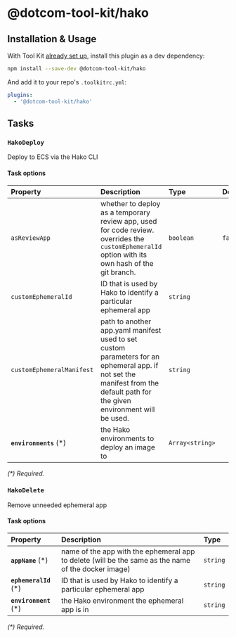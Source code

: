 # @dotcom-tool-kit/hako

## Installation & Usage

With Tool Kit [already set up](https://github.com/financial-times/dotcom-tool-kit#installing-and-using-tool-kit), install this plugin as a dev dependency:

```sh
npm install --save-dev @dotcom-tool-kit/hako
```

And add it to your repo's `.toolkitrc.yml`:

```yml
plugins:
  - '@dotcom-tool-kit/hako'
```

<!-- begin autogenerated docs -->
## Tasks

### `HakoDeploy`

Deploy to ECS via the Hako CLI
#### Task options

| Property                  | Description                                                                                                                                                                 | Type            | Default |
| :------------------------ | :-------------------------------------------------------------------------------------------------------------------------------------------------------------------------- | :-------------- | :------ |
| `asReviewApp`             | whether to deploy as a temporary review app, used for code review. overrides the `customEphemeralId` option with its own hash of the git branch.                            | `boolean`       | `false` |
| `customEphemeralId`       | ID that is used by Hako to identify a particular ephemeral app                                                                                                              | `string`        |         |
| `customEphemeralManifest` | path to another app.yaml manifest used to set custom parameters for an ephemeral app. if not set the manifest from the default path for the given environment will be used. | `string`        |         |
| **`environments`** (\*)   | the Hako environments to deploy an image to                                                                                                                                 | `Array<string>` |         |

_(\*) Required._

### `HakoDelete`

Remove unneeded ephemeral app
#### Task options

| Property               | Description                                                                                         | Type     |
| :--------------------- | :-------------------------------------------------------------------------------------------------- | :------- |
| **`appName`** (\*)     | name of the app with the ephemeral app to delete (will be the same as the name of the docker image) | `string` |
| **`ephemeralId`** (\*) | ID that is used by Hako to identify a particular ephemeral app                                      | `string` |
| **`environment`** (\*) | the Hako environment the ephemeral app is in                                                        | `string` |

_(\*) Required._
<!-- end autogenerated docs -->

